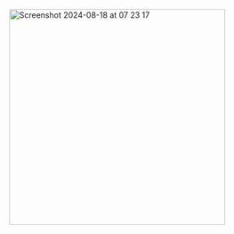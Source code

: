 <img width="388" alt="Screenshot 2024-08-18 at 07 23 17" src="https://github.com/user-attachments/assets/72141ed6-dbf9-44cf-b80b-cb4b3e4a8c8d">
